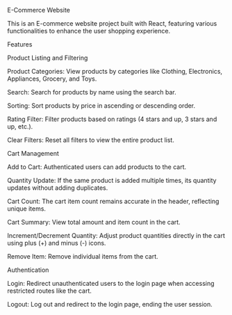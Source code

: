 E-Commerce Website

  This is an E-commerce website project built with React, featuring various functionalities to enhance the user shopping experience.

Features

Product Listing and Filtering

  Product Categories: View products by categories like Clothing, Electronics, Appliances, Grocery, and Toys.
  
  Search: Search for products by name using the search bar.
  
  Sorting: Sort products by price in ascending or descending order.
  
  Rating Filter: Filter products based on ratings (4 stars and up, 3 stars and up, etc.).
  
  Clear Filters: Reset all filters to view the entire product list.
  
Cart Management

  Add to Cart: Authenticated users can add products to the cart.
  
  Quantity Update: If the same product is added multiple times, its quantity updates without adding duplicates.
  
  Cart Count: The cart item count remains accurate in the header, reflecting unique items.
  
  Cart Summary: View total amount and item count in the cart.
  
  Increment/Decrement Quantity: Adjust product quantities directly in the cart using plus (+) and minus (-) icons.
  
  Remove Item: Remove individual items from the cart.
  
Authentication

  Login: Redirect unauthenticated users to the login page when accessing restricted routes like the cart.
  
  Logout: Log out and redirect to the login page, ending the user session.
  
